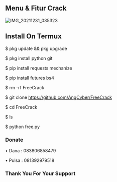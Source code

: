 ## Menu & Fitur Crack
![IMG_20211231_035323](https://user-images.githubusercontent.com/92802033/147787376-6b1b6116-c357-4875-9f1a-923d3d18f039.jpg)




## Install On Termux
$ pkg update && pkg upgrade

$ pkg install python git

$ pip install requests mechanize

$ pip install futures bs4

$ rm -rf FreeCrack

$ git clone https://github.com/AngCyber/FreeCrack

$ cd FreeCrack

$ ls

$ python free.py
### Donate
• Dana  : 083806858479

• Pulsa : 081392979518
### Thank You For Your Support
